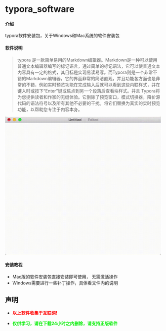 # typora_software

#### 介绍

typora软件安装包，关于Windows和Mac系统的软件安装包

#### 软件说明

> typora 是一款简单易用的Markdown编辑器。Markdown是一种可以使用普通文本编辑器编写的标记语言，通过简单的标记语法，它可以使普通文本内容具有一定的格式，其目标是实现易读易写。而Typora则是一个非常不错的Markdown编辑器，它的界面非常的简洁直观，并且功能各方面也是非常的不错，例如实时预览功能在完成输入后就可以看到这些内联样式，并在键入时或按下“Enter”键或焦点到另一个段落后查看块样式。并且 Typora将为您提供读者和作家的无缝体验。它删除了预览窗口，模式切换器，降价源代码的语法符号以及所有其他不必要的干扰。将它们替换为真实的实时预览功能，以帮助您专注于内容本身。

![]($%7Bphoto%7D/Typora-16499941538693.gif)

#### 安装教程

- Mac版的软件安装包直接安装即可使用， 无需激活操作
- Windows需要进行一些补丁操作，具体看文件内的说明



## 声明

- **<font color=red>以上软件收集于互联网!</font>**

- **<font color=gree>仅供学习，请在下载24小时之内删除，请支持正版软件</font>**
